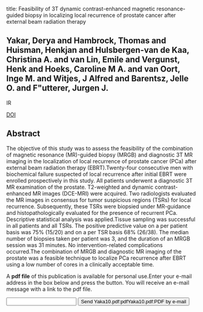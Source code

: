 title: Feasibility of 3T dynamic contrast-enhanced magnetic resonance-guided biopsy in localizing local recurrence of prostate cancer after external beam radiation therapy

## Yakar, Derya and Hambrock, Thomas and Huisman, Henkjan and Hulsbergen-van de Kaa, Christina A. and van Lin, Emile and Vergunst, Henk and Hoeks, Caroline M A. and van Oort, Inge M. and Witjes, J Alfred and Barentsz, Jelle O. and F"utterer, Jurgen J.
IR

<a href="https://doi.org/10.1097/RLI.0b013e3181c7bcda">DOI</a>

## Abstract
The objective of this study was to assess the feasibility of the combination of magnetic resonance (MR)-guided biopsy (MRGB) and diagnostic 3T MR imaging in the localization of local recurrence of prostate cancer (PCa) after external beam radiation therapy (EBRT).Twenty-four consecutive men with biochemical failure suspected of local recurrence after initial EBRT were enrolled prospectively in this study. All patients underwent a diagnostic 3T MR examination of the prostate. T2-weighted and dynamic contrast-enhanced MR images (DCE-MRI) were acquired. Two radiologists evaluated the MR images in consensus for tumor suspicious regions (TSRs) for local recurrence. Subsequently, these TSRs were biopsied under MR-guidance and histopathologically evaluated for the presence of recurrent PCa. Descriptive statistical analysis was applied.Tissue sampling was successful in all patients and all TSRs. The positive predictive value on a per patient basis was 75% (15/20) and on a per TSR basis 68% (26/38). The median number of biopsies taken per patient was 3, and the duration of an MRGB session was 31 minutes. No intervention-related complications occurred.The combination of MRGB and diagnostic MR imaging of the prostate was a feasible technique to localize PCa recurrence after EBRT using a low number of cores in a clinically acceptable time.

A <b>pdf file</b> of this publication is available for personal use.Enter your e-mail address in the box below and press the button. You will receive an e-mail message with a link to the pdf file.
<form action="sender.php">  <input type="text" name="email">  <input type="submit" value="Send Yaka10.pdf:pdfYaka10.pdf:PDF by e-mail"></form>